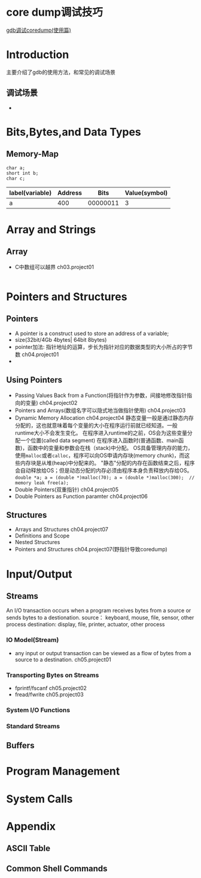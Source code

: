 # core dump调试技巧

[gdb调试coredump(使用篇)](https://blog.csdn.net/u014403008/article/details/54174109)

# Introduction
主要介绍了gdb的使用方法，和常见的调试场景

## 调试场景
- 


# Bits,Bytes,and Data Types

## Memory-Map

```
char a;
short int b;
char c;
```
|label(variable)|Address|Bits|Value(symbol)|
|-|-|-|-|
|a|400|00000011|3|

##


# Array and Strings
## Array 

- C中数组可以越界 ch03.project01
```

```

# Pointers and Structures
## Pointers
- A pointer is a construct used to store an address of a variable;
- size(32bit/4Gb 4bytes| 64bit 8bytes)
- pointer加法: 指针地址的运算，步长为指针对应的数据类型的大小所占的字节数 ch04.project01
- 
## Using Pointers
- Passing Values Back from a Function(将指针作为参数，间接地修改指针指向的变量) ch04.project02
- Pointers and Arrays(数组名字可以隐式地当做指针使用) ch04.project03
- Dynamic Memory Allocation ch04.project04
    静态变量一般是通过静态内存分配的，这也就意味着每个变量的大小在程序运行前就已经知道。一般runtime大小不会发生变化。
    在程序进入runtime的之前，OS会为这些变量分配一个位置(called data segment)
    在程序进入函数时(普通函数、main函数)，函数中的变量和参数会在栈（stack)中分配。
    OS具备管理内存的能力，使用`malloc`或者`calloc`，程序可以向OS申请内存块(memory chunk)，而这些内存块是从堆(heap)中分配来的。
    "静态"分配的内存在函数结束之后，程序会自动释放给OS；但是动态分配的内存必须由程序本身负责释放内存给OS。
        ```
            double *a;
            a = (double *)malloc(70);
            a = (double *)malloc(300);  // memory leak
            free(a);
        ```
- Double Pointers(双重指针)   ch04.project05
- Double Pointers as Function paramter  ch04.project06

## Structures
- Arrays and Structures ch04.project07
- Definitions and Scope
- Nested Structures
- Pointers and Structures ch04.project07(野指针导致coredump)

# Input/Output

## Streams
An I/O transaction occurs when a program receives bytes from a source or sends bytes to a destionation.
    source： keyboard, mouse, file, sensor, other process
    destination: display, file, printer, actuator, other process

### IO Model(Stream) 
- any input or output transaction can be viewed as a flow of bytes from a source to a destination. ch05.project01

### Transporting Bytes on Streams
- fprintf/fscanf    ch05.project02
- fread/fwrite      ch05.project03


### System I/O Functions

### Standard Streams

## Buffers


# Program Management

# System Calls

# Appendix
## ASCII Table
## Common Shell Commands